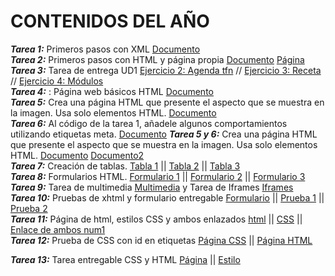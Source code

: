 # CONTENIDOS DEL AÑO
***Tarea 1:*** Primeros pasos con XML [Documento](Tarea1/Inicios.xml)  
***Tarea 2:*** Primeros pasos con HTML y página propia [Documento](Tarea2/pruebas.html)  [Página](Tarea2/pag.html)
***Tarea 3:*** Tarea de entrega UD1 [Ejercicio 2: Agenda tfn](Tarea3/agenda.xml) // [Ejercicio 3: Receta](Tarea3/restaurante.xml) // [Ejercicio 4: Módulos](Tarea3/alumnos.xml)  
***Tarea 4:*** : Página web básicos HTML [Documento](Tarea4/Basico.html)  
***Tarea 5:*** Crea una página HTML que presente el aspecto que se muestra en la imagen. Usa solo
elementos HTML. [Documento](Tarea5/prueba1.html)  
***Tarea 6:*** Al código de la tarea 1, añadele algunos comportamientos utilizando etiquetas meta. [Documento]()
***Tarea 5 y 6:*** Crea una página HTML que presente el aspecto que se muestra en la imagen. Usa solo
elementos HTML. [Documento](Tarea5/prueba1.html) [Documento2](Tarea6/prueba2.html)  
***Tarea 7:*** Creación de tablas. [Tabla 1](Tarea7/pruebatabla.html) || [Tabla 2](Tarea7/pruebatabla2.html) || [Tabla 3](Tarea7/pruebatabla3.html)  
***Tarea 8:*** Formularios HTML. [Formulario 1](Tarea8/Herrera_Brito_Adrian_Formulario1.html) || [Formulario 2](Tarea8/Herrera_Brito_Adrian_Formulario2.html) || [Formulario 3](Tarea8/Herrera_Brito_Adrian_Formulario3.html)  
***Tarea 9:*** Tarea de multimedia [Multimedia](Tarea9/multimedia.html) y Tarea de Iframes [Iframes](Tarea9/iframe.html)  
***Tarea 10:*** Pruebas de xhtml y formulario entregable [Formulario](Tarea10/formulario_entrega.html) || [Prueba 1](Tarea10/prueba.html) || [Prueba 2](Tarea10/prueba.xml)  
***Tarea 11:*** Página de html, estilos CSS y ambos enlazados [html](Tarea11/app.html) || [CSS](Tarea11/add_app.css) || [Enlace de ambos num1](Tarea11/app_html%2Bcss.html)  
***Tarea 12:*** Prueba de CSS con id en etiquetas [Página CSS](Tarea12/hola.css) || [Página HTML](Tarea12/hola.html)  

***Tarea 13:*** Tarea entregable CSS y HTML [Página](Tarea13/Herrera_Brito_Adrian.html) || [Estilo](Tarea13/Herrera_Brito_Adrian.css)


